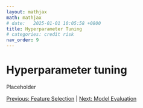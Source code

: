 ```yaml
---
layout: mathjax
math: mathjax
# date:   2025-01-01 10:05:58 +0800
title: Hyperparameter Tuning
# categories: credit risk
nav_order: 9
---
```


# Hyperparameter tuning
Placeholder

[Previous: Feature Selection](./feature-selection.md) | [Next: Model Evaluation](./model-evaluation.md)